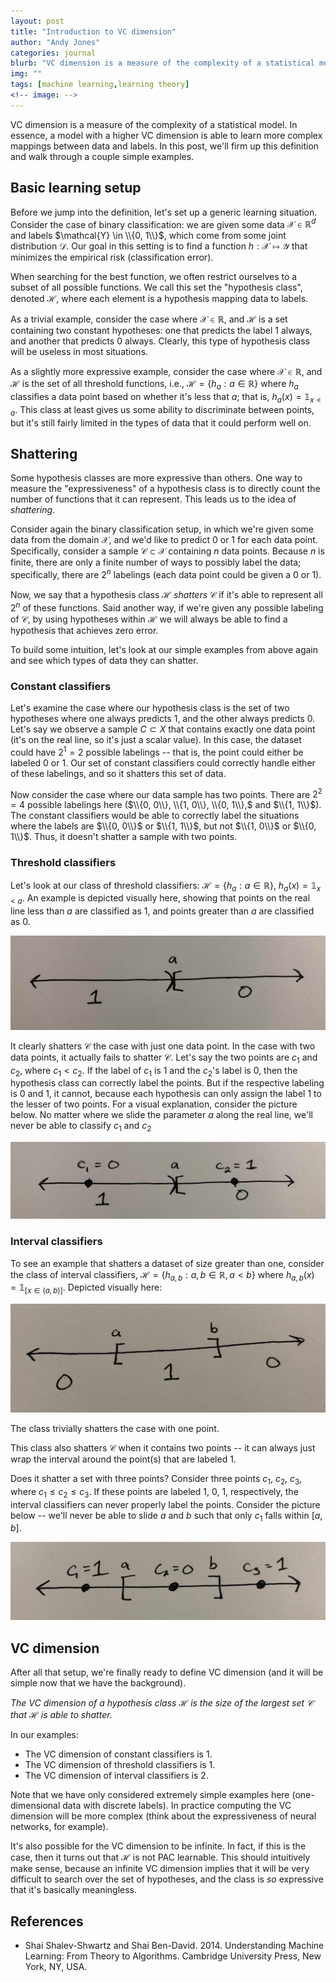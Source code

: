 ```yaml
---
layout: post
title: "Introduction to VC dimension"
author: "Andy Jones"
categories: journal
blurb: "VC dimension is a measure of the complexity of a statistical model. In essence, a model with a higher VC dimension is able to learn more complex mappings between data and labels. In this post, we'll firm up this definition and walk through a couple simple examples."
img: ""
tags: [machine learning,learning theory]
<!-- image: -->
---
```


VC dimension is a measure of the complexity of a statistical model. In essence, a model with a higher VC dimension is able to learn more complex mappings between data and labels. In this post, we'll firm up this definition and walk through a couple simple examples.

## Basic learning setup

Before we jump into the definition, let's set up a generic learning situation. Consider the case of binary classification: we are given some data $\mathcal{X} \in \mathbb{R}^d$ and labels $\mathcal{Y} \in \\{0, 1\\}$, which come from some joint distribution $\mathcal{D}$. Our goal in this setting is to find a function $h : \mathcal{X} \mapsto \mathcal{Y}$ that minimizes the empirical risk (classification error).

When searching for the best function, we often restrict ourselves to a subset of all possible functions. We call this set the "hypothesis class", denoted $\mathcal{H}$, where each element is a hypothesis mapping data to labels.

As a trivial example, consider the case where $\mathcal{X} \in \mathbb{R}$, and $\mathcal{H}$ is a set containing two constant hypotheses: one that predicts the label $1$ always, and another that predicts $0$ always. Clearly, this type of hypothesis class will be useless in most situations.

As a slightly more expressive example, consider the case where $\mathcal{X} \in \mathbb{R}$, and $\mathcal{H}$ is the set of all threshold functions, i.e., $\mathcal{H} = \{ h_a : a \in \mathbb{R} \}$ where $h_a$ classifies a data point based on whether it's less that $a$; that is, $h_a(x) = \mathbb{1}_{x < a}$. This class at least gives us some ability to discriminate between points, but it's still fairly limited in the types of data that it could perform well on.

## Shattering

Some hypothesis classes are more expressive than others. One way to measure the "expressiveness" of a hypothesis class is to directly count the number of functions that it can represent. This leads us to the idea of _shattering_.

Consider again the binary classification setup, in which we're given some data from the domain $\mathcal{X}$, and we'd like to predict $0$ or $1$ for each data point. Specifically, consider a sample $\mathcal{C} \subset \mathcal{X}$ containing $n$ data points. Because $n$ is finite, there are only a finite number of ways to possibly label the data; specifically, there are $2^n$ labelings (each data point could be given a $0$ or $1$).

Now, we say that a hypothesis class $\mathcal{H}$ _shatters_ $\mathcal{C}$ if it's able to represent all $2^n$ of these functions. Said another way, if we're given any possible labeling of $\mathcal{C}$, by using hypotheses within $\mathcal{H}$ we will always be able to find a hypothesis that achieves zero error.

To build some intuition, let's look at our simple examples from above again and see which types of data they can shatter.

### Constant classifiers

Let's examine the case where our hypothesis class is the set of two hypotheses where one always predicts $1$, and the other always predicts $0$. Let's say we observe a sample $C \subset X$ that contains exactly one data point (it's on the real line, so it's just a scalar value). In this case, the dataset could have $2^1 = 2$ possible labelings -- that is, the point could either be labeled $0$ or $1$. Our set of constant classifiers could correctly handle either of these labelings, and so it shatters this set of data.

Now consider the case where our data sample has two points. There are $2^2 = 4$ possible labelings here ($\\{0, 0\\}, \\{1, 0\\}, \\{0, 1\\},$ and $\\{1, 1\\}$). The constant classifiers would be able to correctly label the situations where the labels are $\\{0, 0\\}$ or $\\{1, 1\\}$, but not $\\{1, 0\\}$ or $\\{0, 1\\}$. Thus, it doesn't shatter a sample with two points.

### Threshold classifiers

Let's look at our class of threshold classifiers: $\mathcal{H} = \{ h_a : a \in \mathbb{R} \}$, $h_a(x) = \mathbb{1}_{x < a}$. An example is depicted visually here, showing that points on the real line less than $a$ are classified as $1$, and points greater than $a$ are classified as $0$.

![Treshold example](/assets/threshold_classifier_example.jpg)

It clearly shatters $\mathcal{C}$ the case with just one data point. In the case with two data points, it actually fails to shatter $\mathcal{C}$. Let's say the two points are $c_1$ and $c_2$, where $c_1 < c_2$. If the label of $c_1$ is $1$ and the $c_2$'s label is 0, then the hypothesis class can correctly label the points. But if the respective labeling is $0$ and $1$, it cannot, because each hypothesis can only assign the label $1$ to the lesser of two points. For a visual explanation, consider the picture below. No matter where we slide the parameter $a$ along the real line, we'll never be able to classify $c_1$ and $c_2$ 

![Treshold label example](/assets/threshold_label_example.jpg)

### Interval classifiers

To see an example that shatters a dataset of size greater than one, consider the class of interval classifiers, $\mathcal{H} = \{ h_{a, b} : a, b \in \mathbb{R}, a < b \}$ where $h_{a, b}(x) = \mathbb{1}_{[x \in (a, b)]}$. Depicted visually here:

![Interval example](/assets/interval_example.jpg)

The class trivially shatters the case with one point.

This class also shatters $\mathcal{C}$ when it contains two points -- it can always just wrap the interval around the point(s) that are labeled $1$.

Does it shatter a set with three points? Consider three points $c_1$, $c_2$, $c_3$, where $c_1 \leq c_2 \leq c_3$. If these points are labeled $1$, $0$, $1$, respectively, the interval classifiers can never properly label the points. Consider the picture below -- we'll never be able to slide $a$ and $b$ such that only $c_1$ falls within $[a, b]$.

![Interval label example](/assets/interval_label_example.jpg)

## VC dimension

After all that setup, we're finally ready to define VC dimension (and it will be simple now that we have the background).

_The VC dimension of a hypothesis class $\mathcal{H}$ is the size of the largest set $\mathcal{C}$ that $\mathcal{H}$ is able to shatter._

In our examples:

- The VC dimension of constant classifiers is 1.
- The VC dimension of threshold classifiers is 1.
- The VC dimension of interval classifiers is 2.

Note that we have only considered extremely simple examples here (one-dimensional data with discrete labels). In practice computing the VC dimension will be more complex (think about the expressiveness of neural networks, for example).

It's also possible for the VC dimension to be infinite. In fact, if this is the case, then it turns out that $\mathcal{H}$ is not PAC learnable. This should intuitively make sense, because an infinite VC dimension implies that it will be very difficult to search over the set of hypotheses, and the class is *so* expressive that it's basically meaningless.


## References

- Shai Shalev-Shwartz and Shai Ben-David. 2014. Understanding Machine Learning: From Theory to Algorithms. Cambridge University Press, New York, NY, USA.


